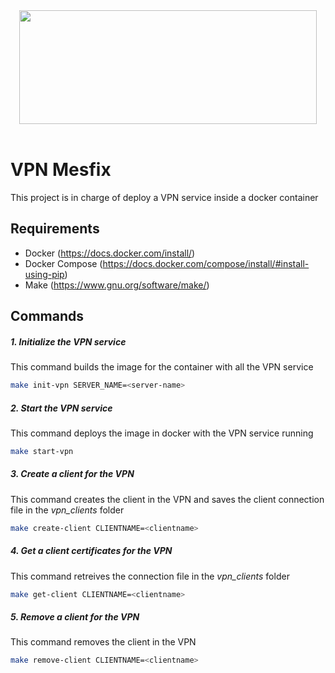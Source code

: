 <div align="center">
  <img src="https://docs.google.com/uc?id=0Bxvjs69iPCB9OEp6RXUtTjNmT2c" height="182" width="476.5"><br><br>
</div>

# VPN Mesfix

This project is in charge of deploy a VPN service inside a docker container

## Requirements

* Docker (https://docs.docker.com/install/)
* Docker Compose (https://docs.docker.com/compose/install/#install-using-pip)
* Make (https://www.gnu.org/software/make/)

## Commands

##### 1. Initialize the VPN service
This command builds the image for the container with all the VPN service
```bash
make init-vpn SERVER_NAME=<server-name>
```
##### 2. Start the VPN service
This command deploys the image in docker with the VPN service running
```bash
make start-vpn
```
##### 3. Create a client for the VPN
This command creates the client in the VPN and saves the client connection file in the *vpn_clients* folder
```bash
make create-client CLIENTNAME=<clientname>
```
##### 4. Get a client certificates for the VPN
This command retreives the connection file in the *vpn_clients* folder
```bash
make get-client CLIENTNAME=<clientname>
```
##### 5. Remove a client for the VPN
This command removes the client in the VPN
```bash
make remove-client CLIENTNAME=<clientname>
```
